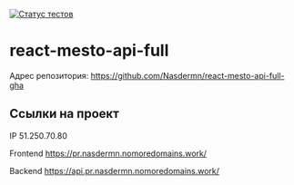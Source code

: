 [![Статус тестов](../../actions/workflows/tests.yml/badge.svg)](../../actions/workflows/tests.yml)

# react-mesto-api-full

Адрес репозитория: https://github.com/Nasdermn/react-mesto-api-full-gha

## Ссылки на проект

IP 51.250.70.80

Frontend https://pr.nasdermn.nomoredomains.work/

Backend https://api.pr.nasdermn.nomoredomains.work/
